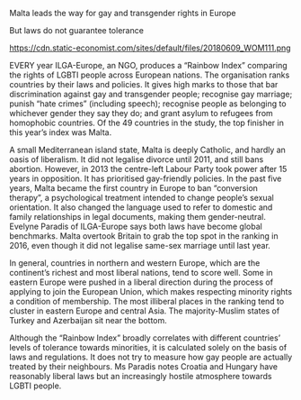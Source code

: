 Malta leads the way for gay and transgender rights in Europe

But laws do not guarantee tolerance

https://cdn.static-economist.com/sites/default/files/20180609_WOM111.png

EVERY year ILGA-Europe, an NGO, produces a “Rainbow Index” comparing the rights of LGBTI people across European nations. The organisation ranks countries by their laws and policies. It gives high marks to those that bar discrimination against gay and transgender people; recognise gay marriage; punish “hate crimes” (including speech); recognise people as belonging to whichever gender they say they do; and grant asylum to refugees from homophobic countries. Of the 49 countries in the study, the top finisher in this year’s index was Malta.

A small Mediterranean island state, Malta is deeply Catholic, and hardly an oasis of liberalism. It did not legalise divorce until 2011, and still bans abortion. However, in 2013 the centre-left Labour Party took power after 15 years in opposition. It has prioritised gay-friendly policies. In the past five years, Malta became the first country in Europe to ban “conversion therapy”, a psychological treatment intended to change people’s sexual orientation. It also changed the language used to refer to domestic and family relationships in legal documents, making them gender-neutral. Evelyne Paradis of ILGA-Europe says both laws have become global benchmarks. Malta overtook Britain to grab the top spot in the ranking in 2016, even though it did not legalise same-sex marriage until last year.

In general, countries in northern and western Europe, which are the continent’s richest and most liberal nations, tend to score well. Some in eastern Europe were pushed in a liberal direction during the process of applying to join the European Union, which makes respecting minority rights a condition of membership. The most illiberal places in the ranking tend to cluster in eastern Europe and central Asia. The majority-Muslim states of Turkey and Azerbaijan sit near the bottom.

Although the “Rainbow Index” broadly correlates with different countries’ levels of tolerance towards minorities, it is calculated solely on the basis of laws and regulations. It does not try to measure how gay people are actually treated by their neighbours. Ms Paradis notes Croatia and Hungary have reasonably liberal laws but an increasingly hostile atmosphere towards LGBTI people. 